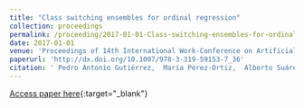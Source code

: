```yaml
---
title: "Class switching ensembles for ordinal regression"
collection: proceedings
permalink: /proceeding/2017-01-01-Class-switching-ensembles-for-ordinal-regression
date: 2017-01-01
venue: 'Proceedings of 14th International Work-Conference on Artificial and Natural Neural Networks (IWANN2017)'
paperurl: 'http://dx.doi.org/10.1007/978-3-319-59153-7_36'
citation: ' Pedro Antonio Gutiérrez,  María Pérez-Ortiz,  Alberto Suárez, &quot;Class switching ensembles for ordinal regression.&quot; Proceedings of 14th International Work-Conference on Artificial and Natural Neural Networks (IWANN2017), Vol.10305, 2017, Cádiz, Spain, pp.408-419.'
---
```

[Access paper here](http://dx.doi.org/10.1007/978-3-319-59153-7_36){:target="_blank"}
